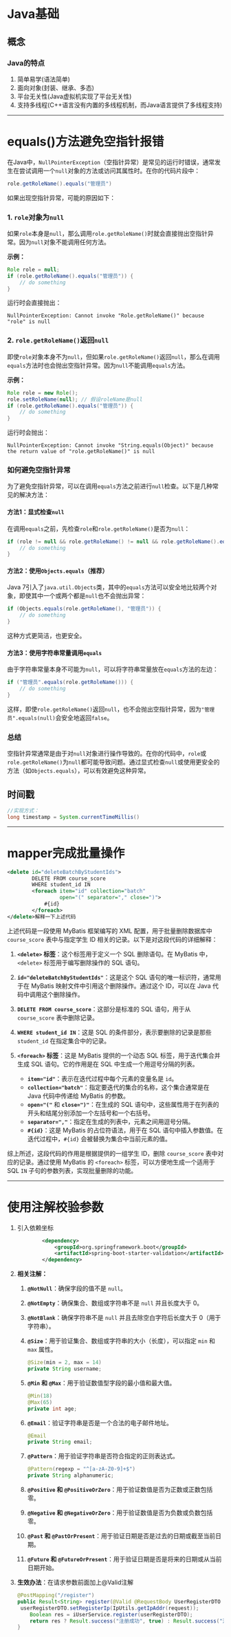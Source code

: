 # Java基础

## 概念

### Java的特点

1. 简单易学(语法简单)
2. 面向对象(封装、继承、多态)
3. 平台无关性(Java虚拟机实现了平台无关性)
4. 支持多线程(C++语言没有内置的多线程机制，而Java语言提供了多线程支持)

****

# equals()方法避免空指针报错

在Java中，`NullPointerException`（空指针异常）是常见的运行时错误，通常发生在尝试调用一个`null`对象的方法或访问其属性时。在你的代码片段中：

```java
role.getRoleName().equals("管理员")
```

如果出现空指针异常，可能的原因如下：

### 1. `role`对象为`null`
如果`role`本身是`null`，那么调用`role.getRoleName()`时就会直接抛出空指针异常。因为`null`对象不能调用任何方法。

**示例：**
```java
Role role = null;
if (role.getRoleName().equals("管理员")) {
    // do something
}
```
运行时会直接抛出：
```
NullPointerException: Cannot invoke "Role.getRoleName()" because "role" is null
```

### 2. `role.getRoleName()`返回`null`
即使`role`对象本身不为`null`，但如果`role.getRoleName()`返回`null`，那么在调用`equals`方法时也会抛出空指针异常。因为`null`不能调用`equals`方法。

**示例：**
```java
Role role = new Role();
role.setRoleName(null); // 假设roleName是null
if (role.getRoleName().equals("管理员")) {
    // do something
}
```
运行时会抛出：
```
NullPointerException: Cannot invoke "String.equals(Object)" because the return value of "role.getRoleName()" is null
```

### 如何避免空指针异常
为了避免空指针异常，可以在调用`equals`方法之前进行`null`检查。以下是几种常见的解决方法：

#### 方法1：显式检查`null`
在调用`equals`之前，先检查`role`和`role.getRoleName()`是否为`null`：
```java
if (role != null && role.getRoleName() != null && role.getRoleName().equals("管理员")) {
    // do something
}
```

#### 方法2：使用`Objects.equals`（推荐）
Java 7引入了`java.util.Objects`类，其中的`equals`方法可以安全地比较两个对象，即使其中一个或两个都是`null`也不会抛出异常：
```java
if (Objects.equals(role.getRoleName(), "管理员")) {
    // do something
}
```
这种方式更简洁，也更安全。

#### 方法3：使用字符串常量调用`equals`
由于字符串常量本身不可能为`null`，可以将字符串常量放在`equals`方法的左边：
```java
if ("管理员".equals(role.getRoleName())) {
    // do something
}
```
这样，即使`role.getRoleName()`返回`null`，也不会抛出空指针异常，因为`"管理员".equals(null)`会安全地返回`false`。

### 总结
空指针异常通常是由于对`null`对象进行操作导致的。在你的代码中，`role`或`role.getRoleName()`为`null`都可能导致问题。通过显式检查`null`或使用更安全的方法（如`Objects.equals`），可以有效避免这种异常。

## 时间戳

~~~Java
//实现方式：
long timestamp = System.currentTimeMillis()
~~~

****

# mapper完成批量操作

~~~xml
<delete id="deleteBatchByStudentIds">
        DELETE FROM course_score
        WHERE student_id IN
        <foreach item="id" collection="batch"
                 open="(" separator="," close=")">
            #{id}
        </foreach>
</delete>解释一下上述代码
~~~

上述代码是一段使用 MyBatis 框架编写的 XML 配置，用于批量删除数据库中 `course_score` 表中与指定学生 ID 相关的记录。以下是对这段代码的详细解释：

1. **`<delete>` 标签**：这个标签用于定义一个 SQL 删除语句。在 MyBatis 中，`<delete>` 标签用于编写删除操作的 SQL 语句。

2. **`id="deleteBatchByStudentIds"`**：这是这个 SQL 语句的唯一标识符，通常用于在 MyBatis 映射文件中引用这个删除操作。通过这个 ID，可以在 Java 代码中调用这个删除操作。

3. **`DELETE FROM course_score`**：这部分是标准的 SQL 语句，用于从 `course_score` 表中删除记录。

4. **`WHERE student_id IN`**：这是 SQL 的条件部分，表示要删除的记录是那些 `student_id` 在指定集合中的记录。

5. **`<foreach>` 标签**：这是 MyBatis 提供的一个动态 SQL 标签，用于迭代集合并生成 SQL 语句。它的作用是在 SQL 中生成一个用逗号分隔的列表。

   - **`item="id"`**：表示在迭代过程中每个元素的变量名是 `id`。
   - **`collection="batch"`**：指定要迭代的集合的名称，这个集合通常是在 Java 代码中传递给 MyBatis 的参数。
   - **`open="("`** 和 **`close=")"`**：在生成的 SQL 语句中，这些属性用于在列表的开头和结尾分别添加一个左括号和一个右括号。
   - **`separator=","`**：指定在生成的列表中，元素之间用逗号分隔。
   - **`#{id}`**：这是 MyBatis 的占位符语法，用于在 SQL 语句中插入参数值。在迭代过程中，`#{id}` 会被替换为集合中当前元素的值。

综上所述，这段代码的作用是根据提供的一组学生 ID，删除 `course_score` 表中对应的记录。通过使用 MyBatis 的 `<foreach>` 标签，可以方便地生成一个适用于 SQL `IN` 子句的参数列表，实现批量删除的功能。

****

# 使用注解校验参数

1. 引入依赖坐标

   ~~~xml
           <dependency>
               <groupId>org.springframework.boot</groupId>
               <artifactId>spring-boot-starter-validation</artifactId>
           </dependency>
   ~~~

2. **相关注解：**

   1. **`@NotNull`**：确保字段的值不是 `null`。

   2. **`@NotEmpty`**：确保集合、数组或字符串不是 `null` 并且长度大于 0。

   3. **`@NotBlank`**：确保字符串不是 `null` 并且去除空白字符后长度大于 0（用于字符串）。

   4. **`@Size`**：用于验证集合、数组或字符串的大小（长度），可以指定 `min` 和 `max` 属性。

      ```java
      @Size(min = 2, max = 14)
      private String username;
      ```

   5. **`@Min` 和 `@Max`**：用于验证数值型字段的最小值和最大值。

      ```java
      @Min(18)
      @Max(65)
      private int age;
      ```

   6. **`@Email`**：验证字符串是否是一个合法的电子邮件地址。

      ```java
      @Email
      private String email;
      ```

   7. **`@Pattern`**：用于验证字符串是否符合指定的正则表达式。

      ```java
      @Pattern(regexp = "^[a-zA-Z0-9]+$")
      private String alphanumeric;
      ```

   8. **`@Positive` 和 `@PositiveOrZero`**：用于验证数值是否为正数或正数包括零。

   9. **`@Negative` 和 `@NegativeOrZero`**：用于验证数值是否为负数或负数包括零。

   10. **`@Past` 和 `@PastOrPresent`**：用于验证日期是否是过去的日期或截至当前日期。

   11. **`@Future` 和 `@FutureOrPresent`**：用于验证日期是否是将来的日期或从当前日期开始。

3. **生效办法**：在请求参数前面加上@Valid注解

   ~~~java
   @PostMapping("/register")
   public Result<String> register(@Valid @RequestBody UserRegisterDTO userRegisterDTO, HttpServletRequest request) {
   	userRegisterDTO.setRegisterIp(IpUtils.getIpAddr(request));
       Boolean res = iUserService.register(userRegisterDTO);
       return res ? Result.success("注册成功", true) : Result.success("注册失败", true);
   }
   ~~~

   
